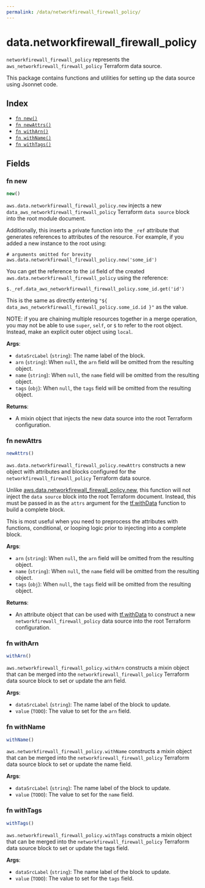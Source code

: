 ```yaml
---
permalink: /data/networkfirewall_firewall_policy/
---
```


# data.networkfirewall_firewall_policy

`networkfirewall_firewall_policy` represents the `aws_networkfirewall_firewall_policy` Terraform data source.



This package contains functions and utilities for setting up the data source using Jsonnet code.


## Index

* [`fn new()`](#fn-new)
* [`fn newAttrs()`](#fn-newattrs)
* [`fn withArn()`](#fn-witharn)
* [`fn withName()`](#fn-withname)
* [`fn withTags()`](#fn-withtags)

## Fields

### fn new

```ts
new()
```


`aws.data.networkfirewall_firewall_policy.new` injects a new `data_aws_networkfirewall_firewall_policy` Terraform `data source`
block into the root module document.

Additionally, this inserts a private function into the `_ref` attribute that generates references to attributes of the
resource. For example, if you added a new instance to the root using:

    # arguments omitted for brevity
    aws.data.networkfirewall_firewall_policy.new('some_id')

You can get the reference to the `id` field of the created `aws.data.networkfirewall_firewall_policy` using the reference:

    $._ref.data_aws_networkfirewall_firewall_policy.some_id.get('id')

This is the same as directly entering `"${ data_aws_networkfirewall_firewall_policy.some_id.id }"` as the value.

NOTE: if you are chaining multiple resources together in a merge operation, you may not be able to use `super`, `self`,
or `$` to refer to the root object. Instead, make an explicit outer object using `local`.

**Args**:
  - `dataSrcLabel` (`string`): The name label of the block.
  - `arn` (`string`):  When `null`, the `arn` field will be omitted from the resulting object.
  - `name` (`string`):  When `null`, the `name` field will be omitted from the resulting object.
  - `tags` (`obj`):  When `null`, the `tags` field will be omitted from the resulting object.

**Returns**:
- A mixin object that injects the new data source into the root Terraform configuration.


### fn newAttrs

```ts
newAttrs()
```


`aws.data.networkfirewall_firewall_policy.newAttrs` constructs a new object with attributes and blocks configured for the `networkfirewall_firewall_policy`
Terraform data source.

Unlike [aws.data.networkfirewall_firewall_policy.new](#fn-networkfirewallfirewallpolicynew), this function will not inject the `data source`
block into the root Terraform document. Instead, this must be passed in as the `attrs` argument for the
[tf.withData](https://github.com/tf-libsonnet/core/tree/main/docs#fn-withdata) function to build a complete block.

This is most useful when you need to preprocess the attributes with functions, conditional, or looping logic prior to
injecting into a complete block.

**Args**:
  - `arn` (`string`):  When `null`, the `arn` field will be omitted from the resulting object.
  - `name` (`string`):  When `null`, the `name` field will be omitted from the resulting object.
  - `tags` (`obj`):  When `null`, the `tags` field will be omitted from the resulting object.

**Returns**:
  - An attribute object that can be used with [tf.withData](https://github.com/tf-libsonnet/core/tree/main/docs#fn-withdata) to construct a new `networkfirewall_firewall_policy` data source into the root Terraform configuration.


### fn withArn

```ts
withArn()
```

`aws.networkfirewall_firewall_policy.withArn` constructs a mixin object that can be merged into the `networkfirewall_firewall_policy`
Terraform data source block to set or update the arn field.



**Args**:
  - `dataSrcLabel` (`string`): The name label of the block to update.
  - `value` (`TODO`): The value to set for the `arn` field.


### fn withName

```ts
withName()
```

`aws.networkfirewall_firewall_policy.withName` constructs a mixin object that can be merged into the `networkfirewall_firewall_policy`
Terraform data source block to set or update the name field.



**Args**:
  - `dataSrcLabel` (`string`): The name label of the block to update.
  - `value` (`TODO`): The value to set for the `name` field.


### fn withTags

```ts
withTags()
```

`aws.networkfirewall_firewall_policy.withTags` constructs a mixin object that can be merged into the `networkfirewall_firewall_policy`
Terraform data source block to set or update the tags field.



**Args**:
  - `dataSrcLabel` (`string`): The name label of the block to update.
  - `value` (`TODO`): The value to set for the `tags` field.

